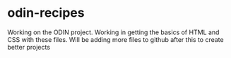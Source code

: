 # odin-recipes
Working on the ODIN project.
Working in getting the basics of HTML and CSS with these files. Will be adding more files to github after this to create better projects
